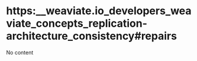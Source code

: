 # https:__weaviate.io_developers_weaviate_concepts_replication-architecture_consistency#repairs
No content
